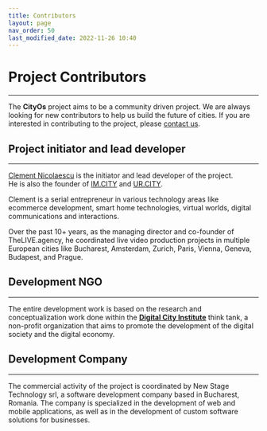 ```yaml
---
title: Contributors
layout: page
nav_order: 50
last_modified_date: 2022-11-26 10:40
---
```


# Project Contributors

----------------


The **CityOs** project aims to be a community driven project. We are always looking for new contributors to help us build the future of cities. If you are interested in contributing to the project, please [contact us].

## Project initiator and lead developer

----------------

[Clement Nicolaescu] is the initiator and lead developer of the project.    
He is also the founder of [IM.CITY] and [UR.CITY].


Clement is a serial entrepreneur in various technology areas like ecommerce development, smart home technologies, virtual worlds, digital communications and interactions.

Over the past 10+ years, as the managing director and co-founder of TheLIVE.agency, he coordinated live video production projects in multiple European cities like Bucharest, Amsterdam, Zurich, Paris, Vienna, Geneva, Budapest, and Prague.


## Development NGO

----------------

The entire development work is based on the research and conceptualization work done within the **[Digital City Institute]** think tank, a non-profit organization that aims to promote the development of the digital society and the digital economy. 


## Development Company

----------------

The commercial activity of the project is coordinated by New Stage Technology srl, a software development company based in Bucharest, Romania. The company is specialized in the development of web and mobile applications, as well as in the development of custom software solutions for businesses.



[Contact Us]: /pages/contact.html "Contact Us"
[IM.CITY]: https://im.city "IM.CITY"
[UR.CITY]: https://ur.city "UR.CITY"
[Clement Nicolaescu]: https://www.linkedin.com/in/clementnicolaescu/
[Digital City Institute]: https://digital.city.institute "Digital City Institute"
